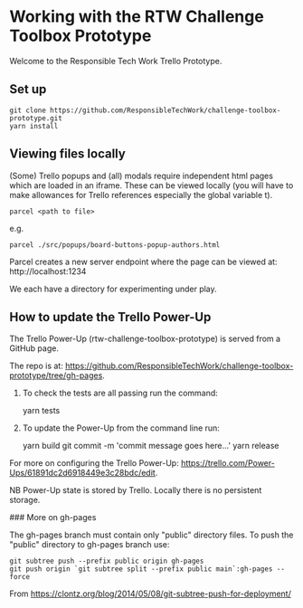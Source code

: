 # Working with the RTW Challenge Toolbox Prototype

Welcome to the Responsible Tech Work Trello Prototype.

## Set up

    git clone https://github.com/ResponsibleTechWork/challenge-toolbox-prototype.git
    yarn install

## Viewing files locally

(Some) Trello popups and (all) modals require independent html pages which are loaded in an iframe. These can be viewed locally (you will have to make allowances for Trello references especially the global variable t).

    parcel <path to file>

e.g. 

    parcel ./src/popups/board-buttons-popup-authors.html

Parcel creates a new server endpoint where the page can be viewed at: http://localhost:1234 

We each have a directory for experimenting under play.

## How to update the Trello Power-Up

The Trello Power-Up (rtw-challenge-toolbox-prototype) is served from a GitHub page.

The repo is at: https://github.com/ResponsibleTechWork/challenge-toolbox-prototype/tree/gh-pages.

1) To check the tests are all passing run the command:

    yarn tests

2) To update the Power-Up from the command line run:

    yarn build
    git commit -m 'commit message goes here…'
    yarn release

For more on configuring the Trello Power-Up: https://trello.com/Power-Ups/61891dc2d6918449e3c28bdc/edit.

NB Power-Up state is stored by Trello. Locally there is no persistent storage.

### More on gh-pages

The gh-pages branch must contain only "public" directory files. To push the "public" directory to gh-pages branch use:

    git subtree push --prefix public origin gh-pages
    git push origin `git subtree split --prefix public main`:gh-pages --force

From https://clontz.org/blog/2014/05/08/git-subtree-push-for-deployment/